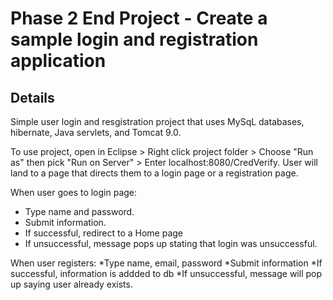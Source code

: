 # Phase 2 End Project - Create a sample login and registration application

## Details

Simple user login and resgistration project that uses MySqL databases, hibernate, Java servlets, and Tomcat 9.0.

To use project, open in Eclipse > Right click project folder > Choose "Run as" then pick "Run on Server" > Enter localhost:8080/CredVerify.
User will land to a page that directs them to a login page or a registration page.

When user goes to login page:
 * Type name and password.
 * Submit information.
 * If successful, redirect to a Home page
 * If unsuccessful, message pops up stating that login was unsuccessful.
 
 When user registers:
 *Type name, email, password
 *Submit information
 *If successful, information is addded to db
 *If unsuccessful, message will pop up saying user already exists.
